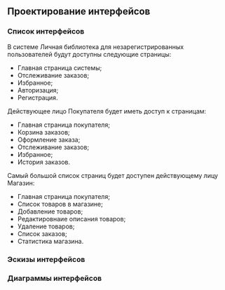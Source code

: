 ## Проектирование интерфейсов

### Список интерфейсов

В системе Личная библиотека для незарегистрированных пользователей будут доступны следующие страницы:
- Главная страница системы;
- Отслеживание заказов;
- Избранное;
- Авторизация;
- Регистрация.

Действующее лицо Покупателя будет иметь доступ к страницам:
- Главная страница покупателя;
- Корзина заказов;
- Оформление заказа;
- Отслеживание заказов;
- Избранное;
- История заказов.

Самый большой список страниц будет доступен действующему лицу Магазин:
- Главная страница покупателя;
- Список товаров в магазине;
- Добавление товаров;
- Редактировнаие описания товаров;
- Удаление товаров;
- Список заказов;
- Статистика магазина.

### Эскизы интерфейсов

### Диаграммы интерфейсов
